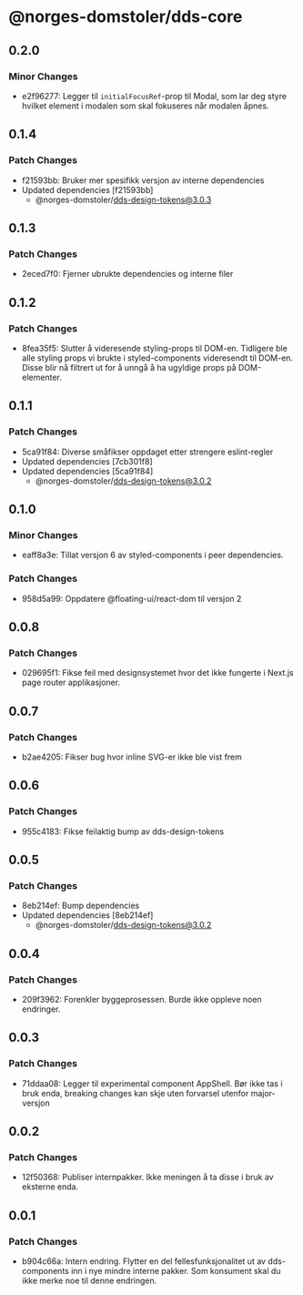 # @norges-domstoler/dds-core

## 0.2.0

### Minor Changes

- e2f96277: Legger til `initialFocusRef`-prop til Modal, som lar deg styre hvilket element i modalen som skal fokuseres når modalen åpnes.

## 0.1.4

### Patch Changes

- f21593bb: Bruker mer spesifikk versjon av interne dependencies
- Updated dependencies [f21593bb]
  - @norges-domstoler/dds-design-tokens@3.0.3

## 0.1.3

### Patch Changes

- 2eced7f0: Fjerner ubrukte dependencies og interne filer

## 0.1.2

### Patch Changes

- 8fea35f5: Slutter å videresende styling-props til DOM-en. Tidligere ble alle styling props vi brukte i styled-components videresendt til DOM-en. Disse blir nå filtrert ut for å unngå å ha ugyldige props på DOM-elementer.

## 0.1.1

### Patch Changes

- 5ca91f84: Diverse småfikser oppdaget etter strengere eslint-regler
- Updated dependencies [7cb301f8]
- Updated dependencies [5ca91f84]
  - @norges-domstoler/dds-design-tokens@3.0.2

## 0.1.0

### Minor Changes

- eaff8a3e: Tillat versjon 6 av styled-components i peer dependencies.

### Patch Changes

- 958d5a99: Oppdatere @floating-ui/react-dom til versjon 2

## 0.0.8

### Patch Changes

- 029695f1: Fikse feil med designsystemet hvor det ikke fungerte i Next.js page router applikasjoner.

## 0.0.7

### Patch Changes

- b2ae4205: Fikser bug hvor inline SVG-er ikke ble vist frem

## 0.0.6

### Patch Changes

- 955c4183: Fikse feilaktig bump av dds-design-tokens

## 0.0.5

### Patch Changes

- 8eb214ef: Bump dependencies
- Updated dependencies [8eb214ef]
  - @norges-domstoler/dds-design-tokens@3.0.2

## 0.0.4

### Patch Changes

- 209f3962: Forenkler byggeprosessen. Burde ikke oppleve noen endringer.

## 0.0.3

### Patch Changes

- 71ddaa08: Legger til experimental component AppShell. Bør ikke tas i bruk enda, breaking changes kan skje uten forvarsel utenfor major-versjon

## 0.0.2

### Patch Changes

- 12f50368: Publiser internpakker. Ikke meningen å ta disse i bruk av eksterne enda.

## 0.0.1

### Patch Changes

- b904c66a: Intern endring.
  Flytter en del fellesfunksjonalitet ut av dds-components inn i nye mindre interne pakker.
  Som konsument skal du ikke merke noe til denne endringen.
